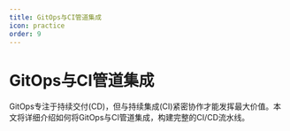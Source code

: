 ```yaml
---
title: GitOps与CI管道集成
icon: practice
order: 9
---
```


# GitOps与CI管道集成

GitOps专注于持续交付(CD)，但与持续集成(CI)紧密协作才能发挥最大价值。本文将详细介绍如何将GitOps与CI管道集成，构建完整的CI/CD流水线。
